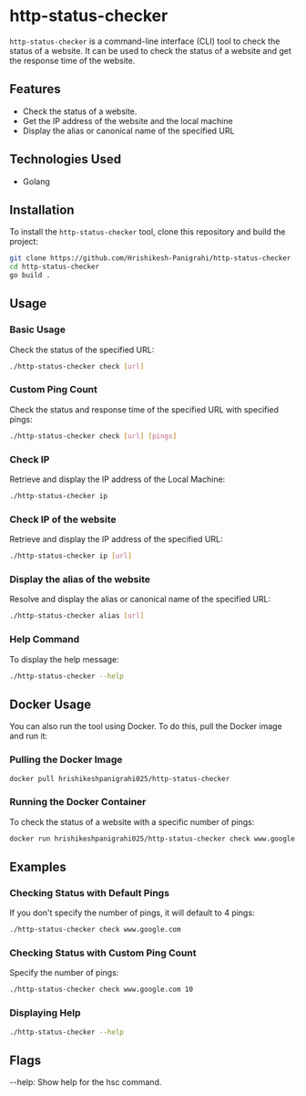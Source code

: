 # http-status-checker

`http-status-checker` is a command-line interface (CLI) tool to check the status of a website. It can be used to check the status of a website and get the response time of the website.

## Features

- Check the status of a website.
- Get the IP address of the website and the local machine
- Display the alias or canonical name of the specified URL 

## Technologies Used
- Golang

## Installation

To install the `http-status-checker` tool, clone this repository and build the project:

```sh
git clone https://github.com/Hrishikesh-Panigrahi/http-status-checker
cd http-status-checker
go build .
```

## Usage

### Basic Usage

Check the status of the specified URL:

```sh
./http-status-checker check [url]
```

### Custom Ping Count

Check the status and response time of the specified URL with specified pings:

```sh
./http-status-checker check [url] [pings]
```

### Check IP

Retrieve and display the IP address of the Local Machine:

```sh
./http-status-checker ip
```

### Check IP of the website

Retrieve and display the IP address of the specified URL:

```sh
./http-status-checker ip [url]
```

### Display the alias of the website

Resolve and display the alias or canonical name of the specified URL:

```sh
./http-status-checker alias [url]
```

### Help Command

To display the help message:

```sh
./http-status-checker --help
```

## Docker Usage

You can also run the tool using Docker. To do this, pull the Docker image and run it:

### Pulling the Docker Image

```sh
docker pull hrishikeshpanigrahi025/http-status-checker
```

### Running the Docker Container

To check the status of a website with a specific number of pings:

```sh
docker run hrishikeshpanigrahi025/http-status-checker check www.google.com 2
```

## Examples

### Checking Status with Default Pings

If you don't specify the number of pings, it will default to 4 pings:

```sh
./http-status-checker check www.google.com
```

### Checking Status with Custom Ping Count

Specify the number of pings:

```sh
./http-status-checker check www.google.com 10
```

### Displaying Help

```sh
./http-status-checker --help
```

## Flags

--help: Show help for the hsc command.
